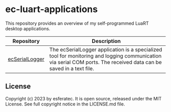 # ec-luart-applications

This repository provides an overview of my self-programmed LuaRT desktop applications.

| Repository  | Description |
| --- | --- |
| [ecSerialLogger](https://github.com/esferatec/ec-serial-logger) | The ecSerialLogger application is a specialized tool for monitoring and logging communication via serial COM ports. The received data can be saved in a text file. |

## License

Copyright (c) 2023 by esferatec.
It is open source, released under the MIT License.
See full copyright notice in the LICENSE.md file.
